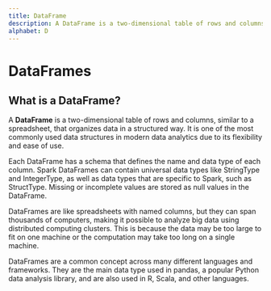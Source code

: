 ```yaml
---
title: DataFrame
description: A DataFrame is a two-dimensional table of rows and columns, similar to a spreadsheet, that organizes data in a structured way. It is one of the most commonly used data structures in modern data analytics due to its flexibility and ease of use.
alphabet: D
---
```


# DataFrames

## What is a DataFrame?

A **DataFrame** is a two-dimensional table of rows and columns, similar to a spreadsheet, that organizes data in a structured way. It is one of the most commonly used data structures in modern data analytics due to its flexibility and ease of use.

Each DataFrame has a schema that defines the name and data type of each column. Spark DataFrames can contain universal data types like StringType and IntegerType, as well as data types that are specific to Spark, such as StructType. Missing or incomplete values are stored as null values in the DataFrame.

DataFrames are like spreadsheets with named columns, but they can span thousands of computers, making it possible to analyze big data using distributed computing clusters. This is because the data may be too large to fit on one machine or the computation may take too long on a single machine.

DataFrames are a common concept across many different languages and frameworks. They are the main data type used in pandas, a popular Python data analysis library, and are also used in R, Scala, and other languages.

